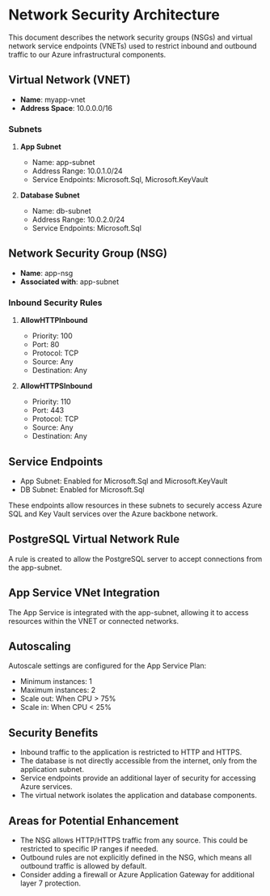 # Network Security Architecture

This document describes the network security groups (NSGs) and virtual network service endpoints (VNETs) used to restrict inbound and outbound traffic to our Azure infrastructural components.

## Virtual Network (VNET)

- **Name**: myapp-vnet
- **Address Space**: 10.0.0.0/16

### Subnets

1. **App Subnet**
   - Name: app-subnet
   - Address Range: 10.0.1.0/24
   - Service Endpoints: Microsoft.Sql, Microsoft.KeyVault

2. **Database Subnet**
   - Name: db-subnet
   - Address Range: 10.0.2.0/24
   - Service Endpoints: Microsoft.Sql

## Network Security Group (NSG)

- **Name**: app-nsg
- **Associated with**: app-subnet

### Inbound Security Rules

1. **AllowHTTPInbound**
   - Priority: 100
   - Port: 80
   - Protocol: TCP
   - Source: Any
   - Destination: Any

2. **AllowHTTPSInbound**
   - Priority: 110
   - Port: 443
   - Protocol: TCP
   - Source: Any
   - Destination: Any

## Service Endpoints

- App Subnet: Enabled for Microsoft.Sql and Microsoft.KeyVault
- DB Subnet: Enabled for Microsoft.Sql

These endpoints allow resources in these subnets to securely access Azure SQL and Key Vault services over the Azure backbone network.

## PostgreSQL Virtual Network Rule

A rule is created to allow the PostgreSQL server to accept connections from the app-subnet.

## App Service VNet Integration

The App Service is integrated with the app-subnet, allowing it to access resources within the VNET or connected networks.

## Autoscaling

Autoscale settings are configured for the App Service Plan:
- Minimum instances: 1
- Maximum instances: 2
- Scale out: When CPU > 75%
- Scale in: When CPU < 25%

## Security Benefits

- Inbound traffic to the application is restricted to HTTP and HTTPS.
- The database is not directly accessible from the internet, only from the application subnet.
- Service endpoints provide an additional layer of security for accessing Azure services.
- The virtual network isolates the application and database components.

## Areas for Potential Enhancement

- The NSG allows HTTP/HTTPS traffic from any source. This could be restricted to specific IP ranges if needed.
- Outbound rules are not explicitly defined in the NSG, which means all outbound traffic is allowed by default.
- Consider adding a firewall or Azure Application Gateway for additional layer 7 protection.